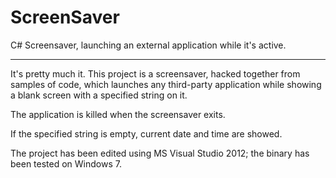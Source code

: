 # ScreenSaver
C# Screensaver, launching an external application while it's active.

----

It's pretty much it. This project is a screensaver, hacked together from samples of code, which launches any third-party application while showing a blank screen with a specified string on it.

The application is killed when the screensaver exits.

If the specified string is empty, current date and time are showed.

The project has been edited using MS Visual Studio 2012; the binary has been tested on Windows 7.
